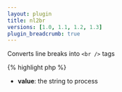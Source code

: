 ```yaml
---
layout: plugin
title: nl2br
versions: [1.0, 1.1, 1.2, 1.3]
plugin_breadcrumb: true
---
```


Converts line breaks into `<br />` tags
<div class="code-box">
{% highlight php %}
<?php
nl2br(string $value)
{% endhighlight %}
</div>

* **value**: the string to process